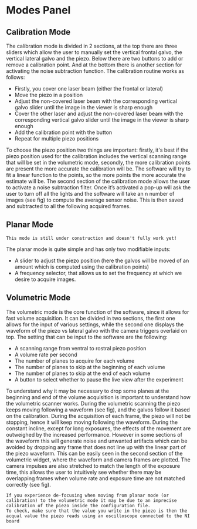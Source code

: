 # Modes Panel

## Calibration Mode

The calibration mode is divided in 2 sections, at the top there are three sliders which allow the user to manually set the vertical frontal galvo, the vertical lateral galvo and the piezo.
Below there are two buttons to add or remove a calibration point.
And at the bottom there is another section for activating the noise subtraction function.
The calibration routine works as follows:

- Firstly, you cover one laser beam (either the frontal or lateral)
- Move the piezo in a position
- Adjust the non-covered laser beam with the corresponding vertical galvo slider until the image in the viewer is sharp enough
- Cover the other laser and adjust the non-covered laser beam with the corresponding vertical galvo slider until the image in the viewer is sharp enough
- Add the calibration point with the button
- Repeat for multiple piezo positions

To choose the piezo position two things are important: firstly, it's best if  the piezo position used for the calibration includes the vertical scanning range that will be set in the volumetric mode, secondly, the more calibration points are present the more accurate the calibration will be.
The software will try to fit a linear function to the points, so the more points the more accurate the estimate will be.
The second section of the calibration mode allows the user to activate a noise subtraction filter.  Once it’s activated a pop-up will ask the user to turn off all the lights and the software will take an n number of images (see fig) to compute the average sensor noise.
This is then saved and subtracted to all the following acquired frames.

## Planar Mode

```{warning}
This mode is still under construction and doesn't fully work yet!
```

The planar mode is quite simple and has only two modifiable inputs:

- A slider to adjust the piezo position (here the galvos will be moved of an amount which is computed using the calibration points)
- A frequency selector, that allows us to set the frequency at which we desire to acquire images.

## Volumetric Mode

The  volumetric mode is the core function of the software, since it allows for  fast volume acquisition.
It can be divided in two sections, the first one allows for the input of various settings, while the second one displays the waveform of the piezo vs lateral galvo with the camera triggers overlaid on top.
The setting that can be input to the software are the following:

- A scanning range from ventral to rostral piezo position
- A volume rate per second
- The number of planes to acquire for each volume
- The number of planes to skip at the beginning of each volume
- The number of planes to skip at the end of each volume
- A button to select whether to pause the live view after the experiment

To understand why it may be necessary to drop some planes at the beginning and end of the volume acquisition is important to understand how the volumetric scanner works.
During the volumetric scanning the piezo keeps moving following a waveform (see fig), and the galvos follow it based on the calibration.   During the acquisition of each frame, the piezo will not be stopping, hence it will keep moving following the waveform.  During the constant incline, except for long exposures, the effects of the movement are outweighed by the increased performance.  However in some sections of the waveform this will generate noise and unwanted artifacts which can be avoided by dropping any frame that does not line up with the linear part of the piezo waveform.
This can be easily seen in the second section of the volumetric widget, where the waveform and camera frames are plotted.  The camera impulses are also stretched to match the length of the exposure time, this allows the user to intuitively see whether there may be overlapping frames when volume rate and exposure time are not matched correctly (see fig).

```{attention}
If you experience de-focusing when moving from planar mode (or calibration) to the volumetric mode it may be due to an imprecise calibration of the piezo inside the configuration file. 
To check, make sure that the value you write in the piezo is then the acqual value the piezo reads using an oscilloscope connected to the NI board
```
